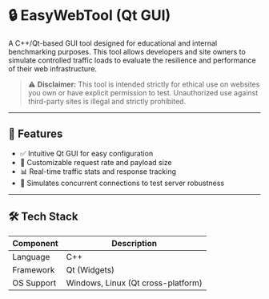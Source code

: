 # 🔒 EasyWebTool (Qt GUI)

A C++/Qt-based GUI tool designed for educational and internal benchmarking purposes. This tool allows developers and site owners to simulate controlled traffic loads to evaluate the resilience and performance of their web infrastructure.

> ⚠️ **Disclaimer:** This tool is intended strictly for ethical use on websites you own or have explicit permission to test. Unauthorized use against third-party sites is illegal and strictly prohibited.

---

## 🧩 Features

- ✅ Intuitive Qt GUI for easy configuration
- 🚀 Customizable request rate and payload size
- 📊 Real-time traffic stats and response tracking
- 🧪 Simulates concurrent connections to test server robustness

---

## 🛠️ Tech Stack

| Component | Description |
|----------|-------------|
| Language | C++ |
| Framework | Qt (Widgets) |
| OS Support | Windows, Linux (Qt cross-platform) |
